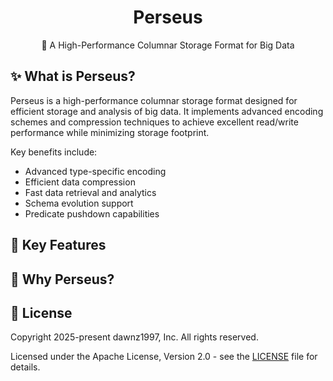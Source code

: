 <h1 align="center">Perseus</h1>

<p align="center">
    🚀 A High-Performance Columnar Storage Format for Big Data
</p>



## ✨ What is Perseus?

Perseus is a high-performance columnar storage format designed for efficient storage and analysis of big data. It implements advanced encoding schemes and compression techniques to achieve excellent read/write performance while minimizing storage footprint.

Key benefits include:
- Advanced type-specific encoding
- Efficient data compression
- Fast data retrieval and analytics
- Schema evolution support
- Predicate pushdown capabilities

## 🎯 Key Features


## 🌟 Why Perseus?


## 📝 License

Copyright 2025-present dawnz1997, Inc. All rights reserved.

Licensed under the Apache License, Version 2.0 - see the [LICENSE](LICENSE) file for details.
